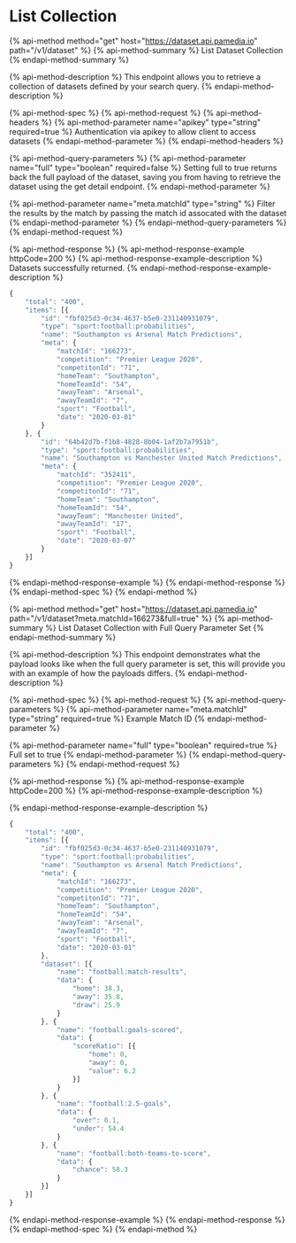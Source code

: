 # List Collection

{% api-method method="get" host="https://dataset.api.pamedia.io" path="/v1/dataset" %}
{% api-method-summary %}
List Dataset Collection
{% endapi-method-summary %}

{% api-method-description %}
This endpoint allows you to retrieve a collection of datasets defined by your search query.
{% endapi-method-description %}

{% api-method-spec %}
{% api-method-request %}
{% api-method-headers %}
{% api-method-parameter name="apikey" type="string" required=true %}
Authentication via apikey to allow client to access datasets
{% endapi-method-parameter %}
{% endapi-method-headers %}

{% api-method-query-parameters %}
{% api-method-parameter name="full" type="boolean" required=false %}
Setting full to true returns back the full payload of the dataset, saving you from having to retrieve the dataset using the get detail endpoint.
{% endapi-method-parameter %}

{% api-method-parameter name="meta.matchId" type="string" %}
Filter the results by the match by passing the match id assocated with the dataset
{% endapi-method-parameter %}
{% endapi-method-query-parameters %}
{% endapi-method-request %}

{% api-method-response %}
{% api-method-response-example httpCode=200 %}
{% api-method-response-example-description %}
Datasets successfully returned.
{% endapi-method-response-example-description %}

```javascript
{
	"total": "400",
	"items": [{
		"id": "fbf025d3-0c34-4637-b5e0-231140931079",
		"type": "sport:football:probabilities",
		"name": "Southampton vs Arsenal Match Predictions",
		"meta": {
			"matchId": "166273",
			"competition": "Premier League 2020",
			"competitonId": "71",
			"homeTeam": "Southampton",
			"homeTeamId": "54",
			"awayTeam": "Arsenal",
			"awayTeamId": "7",
			"sport": "Football",
			"date": "2020-03-01"
		}
	}, {
		"id": "64b42d7b-f1b8-4828-8b04-1af2b7a7951b",
		"type": "sport:football:probabilities",
		"name": "Southampton vs Manchester United Match Predictions",
		"meta": {
			"matchId": "352411",
			"competition": "Premier League 2020",
			"competitonId": "71",
			"homeTeam": "Southampton",
			"homeTeamId": "54",
			"awayTeam": "Manchester United",
			"awayTeamId": "17",
			"sport": "Football",
			"date": "2020-03-07"
		}
	}]
}
```
{% endapi-method-response-example %}
{% endapi-method-response %}
{% endapi-method-spec %}
{% endapi-method %}

{% api-method method="get" host="https://dataset.api.pamedia.io" path="/v1/dataset?meta.matchId=166273&full=true" %}
{% api-method-summary %}
List Dataset Collection with Full Query Parameter Set 
{% endapi-method-summary %}

{% api-method-description %}
This endpoint demonstrates what the payload looks like when the full query parameter is set, this will provide you with an example of how the payloads differs.
{% endapi-method-description %}

{% api-method-spec %}
{% api-method-request %}
{% api-method-query-parameters %}
{% api-method-parameter name="meta.matchId" type="string" required=true %}
Example Match ID
{% endapi-method-parameter %}

{% api-method-parameter name="full" type="boolean" required=true %}
Full set to true
{% endapi-method-parameter %}
{% endapi-method-query-parameters %}
{% endapi-method-request %}

{% api-method-response %}
{% api-method-response-example httpCode=200 %}
{% api-method-response-example-description %}

{% endapi-method-response-example-description %}

```javascript
{
	"total": "400",
	"items": [{
		"id": "fbf025d3-0c34-4637-b5e0-231140931079",
		"type": "sport:football:probabilities",
		"name": "Southampton vs Arsenal Match Predictions",
		"meta": {
			"matchId": "166273",
			"competition": "Premier League 2020",
			"competitonId": "71",
			"homeTeam": "Southampton",
			"homeTeamId": "54",
			"awayTeam": "Arsenal",
			"awayTeamId": "7",
			"sport": "Football",
			"date": "2020-03-01"
		},
		"dataset": [{
			"name": "football:match-results",
			"data": {
				"home": 38.3,
				"away": 35.8,
				"draw": 25.9
			}
		}, {
			"name": "football:goals-scored",
			"data": {
				"scoreRatio": [{
					"home": 0,
					"away": 0,
					"value": 6.2
				}]
			}
		}, {
			"name": "football:2.5-goals",
			"data": {
				"over": 0.1,
				"under": 54.4
			}
		}, {
			"name": "football:both-teams-to-score",
			"data": {
				"chance": 58.3
			}
		}]
	}]
}
```
{% endapi-method-response-example %}
{% endapi-method-response %}
{% endapi-method-spec %}
{% endapi-method %}

